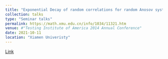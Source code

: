 ```yaml
---
title: "Exponential Decay of random correlations for random Anosov systems mixing on fibers"
collection: talks
type: "Seminar talks"
permalink: https://math.xmu.edu.cn/info/1034/11321.htm
venue: #"Testing Institute of America 2014 Annual Conference"
date: 2021-10-11
location: "Xiamen Univeristy"
---
```

[Link](https://math.xmu.edu.cn/info/1034/11321.htm)